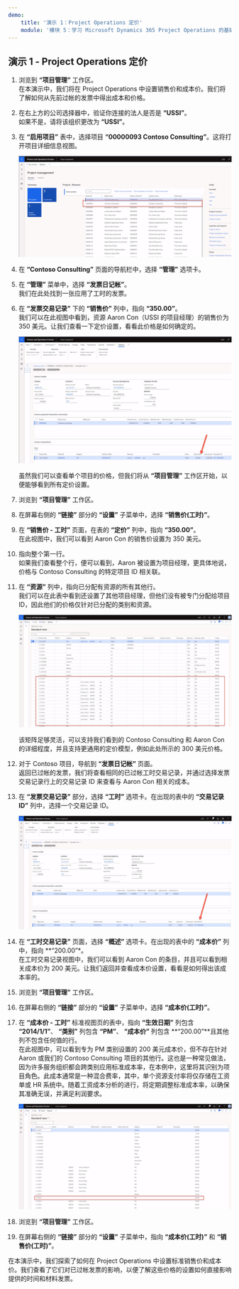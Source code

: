 ```yaml
---
demo:
    title: '演示 1：Project Operations 定价'
    module: '模块 5：学习 Microsoft Dynamics 365 Project Operations 的基础知识'
---
```


## 演示 1 - Project Operations 定价

1. 浏览到 **“项目管理”** 工作区。  
    在本演示中，我们将在 Project Operations 中设置销售价和成本价。我们将了解如何从先前过帐的发票中得出成本和价格。

1. 在右上方的公司选择器中，验证你连接的法人是否是 **“USSI”**。  
    如果不是，请将该组织更改为 **“USSI”**。

1. 在 **“启用项目”** 表中，选择项目 **“00000093 Contoso Consulting”**。这将打开项目详细信息视图。

    ![“项目管理”工作区的屏幕截图，其中突出显示了“启用项目”表中的 Contoso Consulting。](./media/projops_prices_1_selecting_contoso_consulting.png)

1. 在 **“Contoso Consulting”** 页面的导航栏中，选择 **“管理”** 选项卡。

1. 在 **“管理”** 菜单中，选择 **“发票日记帐”**。  
    我们在此处找到一张应用了工时的发票。

1. 在 **“发票交易记录”** 下的 **“销售价”** 列中，指向 **“350.00”**。  
    我们可以在此视图中看到，资源 Aaron Con（USSI 的项目经理）的销售价为 350 美元。让我们查看一下定价设置，看看此价格是如何确定的。

    ![发票日记帐的屏幕截图，其中突出显示了“销售价”列中的值 350。](./media/projops_prices_2_point_to_350.png)  

    虽然我们可以查看单个项目的价格，但我们将从 **“项目管理”** 工作区开始，以便能够看到所有定价设置。

1. 浏览到 **“项目管理”** 工作区。

1. 在屏幕右侧的 **“链接”** 部分的 **“设置”** 子菜单中，选择 **“销售价(工时)”**。

1. 在 **“销售价 - 工时”** 页面，在表的 **“定价”** 列中，指向 **“350.00”**。  
在此视图中，我们可以看到 Aaron Con 的销售价设置为 350 美元。

1. 指向整个第一行。  
    如果我们查看整个行，便可以看到，Aaron 被设置为项目经理，更具体地说，价格与 Contoso Consulting 的特定项目 ID 相关联。

1. 在 **“资源”** 列中，指向已分配有资源的所有其他行。  
    我们可以在此表中看到还设置了其他项目经理，但他们没有被专门分配给项目 ID，因此他们的价格仅针对已分配的类别和资源。

    ![“销售价 - 工时”页面的屏幕截图，其中突出显示了表中分配了资源的所有行。](./media/projops_prices_3_resources_table.png)  

    该矩阵足够灵活，可以支持我们看到的 Contoso Consulting 和 Aaron Con 的详细程度，并且支持更通用的定价模型，例如此处所示的 300 美元价格。

1. 对于 Contoso 项目，导航到 **“发票日记帐”** 页面。  
    返回已过帐的发票，我们将查看相同的已过帐工时交易记录，并通过选择发票交易记录行上的交易记录 ID 来查看与 Aaron Con 相关的成本。

1. 在 **“发票交易记录”** 部分，选择 **“工时”** 选项卡。在出现的表中的 **“交易记录 ID”** 列中，选择一个交易记录 ID。

    ![突出显示“交易记录 ID”列的“发票日记帐”页面的屏幕截图。](./media/projops_prices_4_select_a_transaction_id.png)

1. 在 **“工时交易记录”** 页面，选择 **“概述”** 选项卡。在出现的表中的 **“成本价”** 列中，指向 **“200.00”*。  
    在工时交易记录视图中，我们可以看到 Aaron Con 的条目，并且可以看到相关成本价为 200 美元。让我们返回并查看成本价设置，看看是如何得出该成本率的。

1. 浏览到 **“项目管理”** 工作区。

1. 在屏幕右侧的 **“链接”** 部分的 **“设置”** 子菜单中，选择 **“成本价(工时)”**。

1. 在 **“成本价 - 工时”** 标准视图页的表中，指向 **“生效日期”** 列包含 **“2014/1/1”**、 **“类别”** 列包含 **“PM”**、 **“成本价”** 列包含 **“200.00”**且其他列不包含任何值的行。  
    在此视图中，可以看到专为 PM 类别设置的 200 美元成本价，但不存在针对 Aaron 或我们的 Contoso Consulting 项目的其他行。这也是一种常见做法，因为许多服务组织都会跨类别应用标准成本率，在本例中，这里将其识别为项目角色。此成本通常是一种混合费率，其中，单个资源支付率将仅存储在工资单或 HR 系统中。随着工资成本分析的进行，将定期调整标准成本率，以确保其准确无误，并满足利润要求。

    ![“成本价 - 工时”表的屏幕截图，突出显示了“PM 定价”行。](./media/projops_prices_5_cost_price_hour_table.png)

1. 浏览到 **“项目管理”** 工作区。

1. 在屏幕右侧的 **“链接”** 部分的 **“设置”** 子菜单中，指向 **“成本价(工时)”** 和 **“销售价(工时)”**。  

在本演示中，我们探索了如何在 Project Operations 中设置标准销售价和成本价。我们查看了它们对已过帐发票的影响，以便了解这些价格的设置如何直接影响提供的时间和材料发票。
